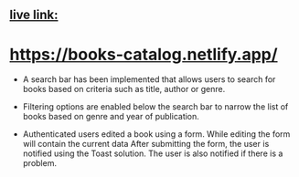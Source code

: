## [live link:](https://books-catalog.netlify.app/)

# https://books-catalog.netlify.app/

- A search bar has been implemented that allows users to search for books based on criteria such as title, author or genre.

- Filtering options are enabled below the search bar to narrow the list of books based on genre and year of publication.

- Authenticated users edited a book using a form. While editing the form will contain the current data After submitting the form, the user is notified using the Toast solution. The user is also notified if there is a problem.
